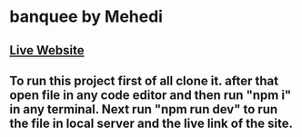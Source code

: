 # banquee by Mehedi

## [Live Website](https://banquee-by-mehedi.netlify.app/)

## To run this project first of all clone it. after that open file in any code editor and then run "npm i" in any terminal. Next run "npm run dev" to run the file in local server and the live link of the site. 




